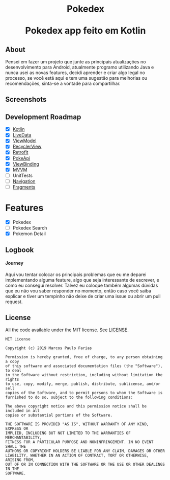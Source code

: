 <h1 align="center">Pokedex
<br>
<br>
Pokedex app feito em Kotlin
</h1>

## About
<p>Pensei em fazer um projeto que junte as principais atualizações no desenvolvimento para Android, atualmente programo utilizando Java e nunca usei as novas features, decidi aprender e criar algo legal no processo, se você está aqui e tem uma sugestão para melhorias ou recomendações, sinta-se a vontade para compartilhar. </p>

## Screenshots




## Development Roadmap
 - [x] [Kotlin](https://kotlinlang.org/)
 - [x] [LiveData](https://developer.android.com/topic/libraries/architecture/livedata)
 - [x] [ViewModel](https://developer.android.com/topic/libraries/architecture/viewmodel)
 - [x] [RecyclerView](https://developer.android.com/guide/topics/ui/layout/recyclerview)
 - [x] [Retrofit](https://square.github.io/retrofit/)
 - [x] [PokeApi](https://pokeapi.co/)
 - [x] [ViewBinding](https://developer.android.com/topic/libraries/view-binding)
 - [x] [MVVM](https://developer.android.com/jetpack/guide)
 - [ ] UnitTests
 - [ ] [Navigation](https://developer.android.com/topic/libraries/architecture/navigation)
 - [ ] [Fragments](https://developer.android.com/guide/fragments)

# Features
 - [x] Pokedex
 - [ ] Pokedex Search
 - [x] Pokemon Detail

## Logbook
<h4>Journey</h4>
Aqui vou tentar colocar os principais problemas que eu me deparei implementando alguma feature, algo que seja interessante de escrever, e como eu consegui resolver. Talvez eu coloque também algumas dúvidas que eu não vou saber responder no momento, então caso você saiba explicar e tiver um tempinho não deixe de criar uma issue ou abrir um pull request.

## License
All the code available under the MIT license. See [LICENSE](LICENSE).

```
MIT License

Copyright (c) 2019 Marcos Paulo Farias

Permission is hereby granted, free of charge, to any person obtaining a copy
of this software and associated documentation files (the "Software"), to deal
in the Software without restriction, including without limitation the rights
to use, copy, modify, merge, publish, distribute, sublicense, and/or sell
copies of the Software, and to permit persons to whom the Software is
furnished to do so, subject to the following conditions:

The above copyright notice and this permission notice shall be included in all
copies or substantial portions of the Software.

THE SOFTWARE IS PROVIDED "AS IS", WITHOUT WARRANTY OF ANY KIND, EXPRESS OR
IMPLIED, INCLUDING BUT NOT LIMITED TO THE WARRANTIES OF MERCHANTABILITY,
FITNESS FOR A PARTICULAR PURPOSE AND NONINFRINGEMENT. IN NO EVENT SHALL THE
AUTHORS OR COPYRIGHT HOLDERS BE LIABLE FOR ANY CLAIM, DAMAGES OR OTHER
LIABILITY, WHETHER IN AN ACTION OF CONTRACT, TORT OR OTHERWISE, ARISING FROM,
OUT OF OR IN CONNECTION WITH THE SOFTWARE OR THE USE OR OTHER DEALINGS IN THE
SOFTWARE.
```
